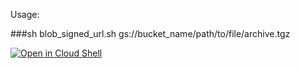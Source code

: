 Usage:

###sh blob_signed_url.sh gs://bucket_name/path/to/file/archive.tgz

[![Open in Cloud Shell](https://gstatic.com/cloudssh/images/open-btn.svg)](https://shell.cloud.google.com/cloudshell/editor?cloudshell_git_repo=https://github.com/gmerritt/blob_signed_url_shell_for_gcloud.git)
